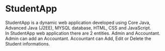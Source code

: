 # StudentApp
StudentApp is a dynamic web application developed using Core Java, Advanced Java (J2EE), MYSQL database, HTML, CSS and JavaScript.  
In StudentApp web application there are 2 entities. Admin and Accountant.  
Admin can add an Accountant. Accountant can Add, Edit or Delete the Student informations.
